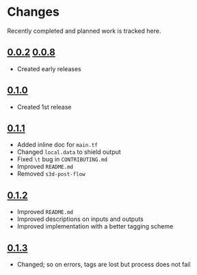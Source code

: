 # Changes
Recently completed and planned work is tracked here.

## [0.0.2](.) [0.0.8](.)
- Created early releases

## [0.1.0](.)
- Created 1st release

## [0.1.1](.)
- Added inline doc for `main.tf`
- Changed `local.data` to shield output
- Fixed `\t` bug in `CONTRIBUTING.md`
- Improved `README.md`
- Removed `s3d-post-flow`

## [0.1.2](.)
- Improved `README.md`
- Improved descriptions on inputs and outputs
- Improved implementation with a better tagging scheme

## [0.1.3](.)
- Changed; so on errors, tags are lost but process does not fail
